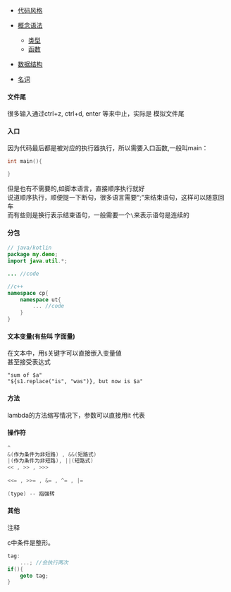- [代码风格](./style.md)

- [概念语法](./concept-grammar/concept-grammar-index.md)

    - [类型](./type.md)
    - [函数](./function/function-index.md)

- [数据结构](./struct.md)

- [名词](./terms.md)

    

#### 文件尾

很多输入通过ctrl+z, ctrl+d, enter 等来中止，实际是 模拟文件尾


#### 入口

因为代码最后都是被对应的执行器执行，所以需要入口函数,一般叫main：

```c
int main(){

}
```

但是也有不需要的,如脚本语言，直接顺序执行就好  
说道顺序执行，顺便提一下断句，很多语言需要“;”来结束语句，这样可以随意回车  
而有些则是换行表示结束语句，一般需要一个`\`来表示语句是连续的



#### 分包

```java
// java/kotlin
package my.demo;
import java.util.*;

... //code
```

```c++
//c++  
namespace cp{
    namespace ut{
        ... //code
    }
}
```



#### 文本变量\(有些叫 字面量\)

在文本中，用`$`关键字可以直接嵌入变量値  
甚至接受表达式

```text
"sum of $a"  
"${s1.replace("is", "was")}, but now is $a"
```



#### 方法

lambda的方法缩写情况下，参数可以直接用it 代表



#### 操作符

```C
^
&(作为条件为非短路) , &&(短路式)
|(作为条件为非短路), ||(短路式)
<< , >> , >>>
  
<<= , >>= , &= , ^= , |=
  
(type) -- 指强转
```



#### 其他

注释

c中条件是整形。

```c
tag:
    ...; //会执行两次
if(){
    goto tag;  
}
```

